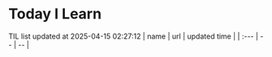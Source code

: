 # Today I Learn 
TIL list updated at 2025-04-15 02:27:12
| name | url | updated time |
| :--- | -- | -- |
